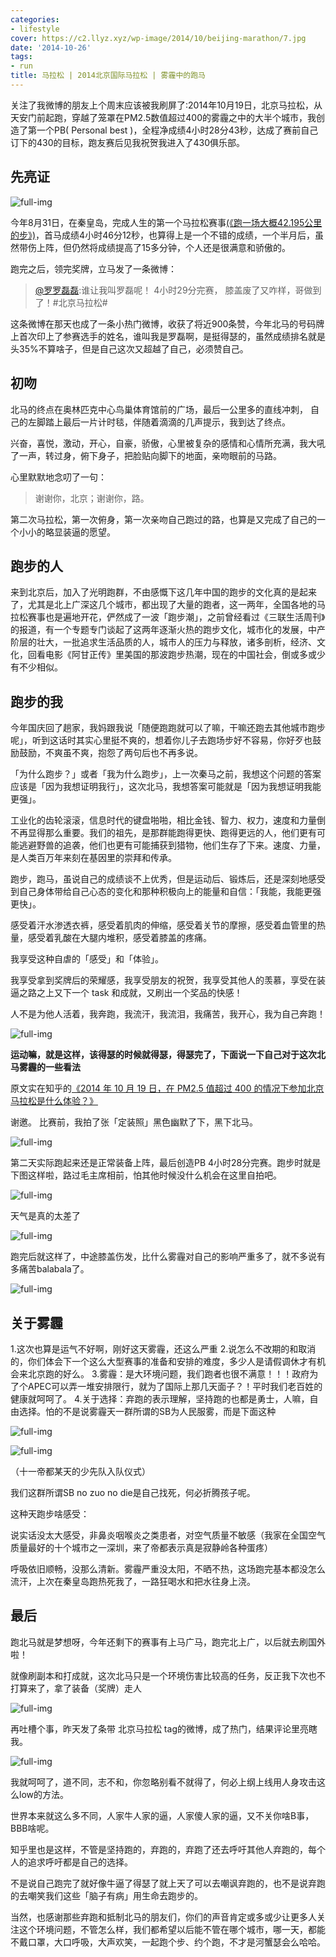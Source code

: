```yaml
---
categories:
- lifestyle
cover: https://c2.llyz.xyz/wp-image/2014/10/beijing-marathon/7.jpg
date: '2014-10-26'
tags:
- run
title: 马拉松 | 2014北京国际马拉松 | 雾霾中的跑马
---
```


关注了我微博的朋友上个周末应该被我刷屏了:2014年10月19日，北京马拉松，从天安门前起跑，穿越了笼罩在PM2.5数值超过400的雾霾之中的大半个城市，我创造了第一个PB( Personal best )，全程净成绩4小时28分43秒，达成了赛前自己订下的430的目标，跑友赛后见我祝贺我进入了430俱乐部。

## 先亮证

![full-img](https://c2.llyz.xyz/wp-image/2014/10/beijing-marathon-2014.jpg)

今年8月31日，在秦皇岛，完成人生的第一个马拉松赛事[(《跑一场大概42.195公里的步》)](https://luolei.org/qinhuangdao-marathon-2014/)，首马成绩4小时46分12秒，也算得上是一个不错的成绩，一个半月后，虽然带伤上阵，但仍然将成绩提高了15多分钟，个人还是很满意和骄傲的。

跑完之后，领完奖牌，立马发了一条微博：

> [@罗罗磊磊](https://weibo.com/1250829960/BsgArproE):谁让我叫罗磊呢！ 4小时29分完赛， 膝盖废了又咋样，哥做到了！#北京马拉松#

这条微博在那天也成了一条小热门微博，收获了将近900条赞，今年北马的号码牌上首次印上了参赛选手的姓名，谁叫我是罗磊啊，是挺得瑟的，虽然成绩排名就是头35%不算啥子，但是自己这次又超越了自己，必须赞自己。

## 初吻

北马的终点在奥林匹克中心鸟巢体育馆前的广场，最后一公里多的直线冲刺， 自己的左脚踏上最后一片计时毯，伴随着滴滴的几声提示，我到达了终点。

兴奋，喜悦，激动，开心，自豪，骄傲，心里被复杂的感情和心情所充满，我大吼了一声，转过身，俯下身子，把脸贴向脚下的地面，亲吻眼前的马路。

心里默默地念叨了一句：

> 谢谢你，北京；谢谢你，路。

第二次马拉松，第一次俯身，第一次亲吻自己跑过的路，也算是又完成了自己的一个小小的略显装逼的愿望。

## 跑步的人

来到北京后，加入了光明跑群，不由感慨下这几年中国的跑步的文化真的是起来了，尤其是北上广深这几个城市，都出现了大量的跑者，这一两年，全国各地的马拉松赛事也是遍地开花，俨然成了一波「跑步潮」，之前曾经看过《三联生活周刊》的报道，有一个专题专门谈起了这两年逐渐火热的跑步文化，城市化的发展，中产阶层的壮大，一批追求生活品质的人，城市人的压力与释放，诸多剖析，经济、文化，回看电影《阿甘正传》里美国的那波跑步热潮，现在的中国社会，倒或多或少有不少相似。

## 跑步的我

今年国庆回了趟家，我妈跟我说「随便跑跑就可以了嘛，干嘛还跑去其他城市跑步呢」，听到这话时其实心里挺不爽的，想着你儿子去跑场步好不容易，你好歹也鼓励鼓励，不爽虽不爽，抱怨了两句后也不再多说。

「为什么跑步？」或者「我为什么跑步」，上一次秦马之前，我想这个问题的答案应该是「因为我想证明我行」，这次北马，我想答案可能就是「因为我想证明我能更强」。

工业化的齿轮滚滚，信息时代的键盘啪啪，相比金钱、智力、权力，速度和力量倒不再显得那么重要。我们的祖先，是那群能跑得更快、跑得更远的人，他们更有可能逃避野兽的追袭，他们也更有可能捕获到猎物，他们生存了下来。速度、力量，是人类百万年来刻在基因里的崇拜和传承。

跑步，跑马，虽说自己的成绩谈不上优秀，但是运动后、锻炼后，还是深刻地感受到自己身体带给自己心态的变化和那种积极向上的能量和自信：「我能，我能更强更快」。

感受着汗水渗透衣裤，感受着肌肉的伸缩，感受着关节的摩擦，感受着血管里的热量，感受着乳酸在大腿内堆积，感受着膝盖的疼痛。

我享受这种自虐的「感受」和「体验」。

我享受拿到奖牌后的荣耀感，我享受朋友的祝贺，我享受其他人的羡慕，享受在装逼之路之上又下一个 task 和成就，又刷出一个奖品的快感！

人不是为他人活着，我奔跑，我流汗，我流泪，我痛苦，我开心，我为自己奔跑！

![full-img](https://c2.llyz.xyz/wp-image/2014/10/beijing-marathon-3.jpg)

**运动嘛，就是这样，该得瑟的时候就得瑟，得瑟完了，下面说一下自己对于这次北马雾霾的一些看法**

原文实在知乎的[《2014 年 10 月 19 日，在 PM2.5 值超过 400 的情况下参加北京马拉松是什么体验？》](https://www.zhihu.com/question/26093366/answer/32146522)

谢邀。 比赛前，我拍了张「定装照」黑色幽默了下，黑下北马。

![full-img](https://c2.llyz.xyz/wp-image/2014/10/beijing-marathon/1.jpg)

第二天实际跑起来还是正常装备上阵，最后创造PB 4小时28分完赛。跑步时就是下图这样啦，路过毛主席相前，怕其他时候没什么机会在这里自拍吧。

![full-img](https://c2.llyz.xyz/wp-image/2014/10/beijing-marathon/2.jpg)

天气是真的太差了

![full-img](https://c2.llyz.xyz/wp-image/2014/10/beijing-marathon/3.jpg)

跑完后就这样了，中途膝盖伤发，比什么雾霾对自己的影响严重多了，就不多说有多痛苦balabala了。

![full-img](https://c2.llyz.xyz/wp-image/2014/10/beijing-marathon/4.jpg)

## 关于雾霾

1.这次也算是运气不好啊，刚好这天雾霾，还这么严重 2.说怎么不改期的和取消的，你们体会下一个这么大型赛事的准备和安排的难度，多少人是请假调休才有机会来北京跑的好么。 3.雾霾：是大环境问题，我们跑者也很不满意！！！政府为了个APEC可以弄一堆安排限行，就为了国际上那几天面子？！平时我们老百姓的健康就呵呵了。 4.关于选择：弃跑的表示理解，坚持跑的也都是勇士，人嘛，自由选择。怕的不是说雾霾天一群所谓的SB为人民服雾，而是下面这种

![full-img](https://c2.llyz.xyz/wp-image/2014/10/beijing-marathon/5.jpg)

![full-img](https://c2.llyz.xyz/wp-image/2014/10/beijing-marathon/6.jpg)

（十一帝都某天的少先队入队仪式）

我们这群所谓SB no zuo no die是自己找死，何必折腾孩子呢。

这种天跑步啥感受：

说实话没太大感受，非鼻炎咽喉炎之类患者，对空气质量不敏感（我家在全国空气质量最好的十个城市之一深圳，来了帝都表示真是寂静岭各种蛋疼）

呼吸依旧顺畅，没那么清新。雾霾严重没太阳，不晒不热，这场跑完基本都没怎么流汗，上次在秦皇岛跑热死我了，一路狂喝水和把水往身上浇。

## 最后

跑北马就是梦想呀，今年还剩下的赛事有上马广马，跑完北上广，以后就去刷国外啦！

就像刷副本和打成就，这次北马只是一个环境伤害比较高的任务，反正我下次也不打算来了，拿了装备（奖牌）走人

![full-img](https://c2.llyz.xyz/wp-image/2014/10/beijing-marathon/7.jpg)

再吐槽个事，昨天发了条带 北京马拉松 tag的微博，成了热门，结果评论里亮瞎我。

![full-img](https://c2.llyz.xyz/wp-image/2014/10/beijing-marathon/8.jpg)

我就呵呵了，道不同，志不和，你忽略别看不就得了，何必上纲上线用人身攻击这么low的方法。

世界本来就这么多不同，人家牛人家的逼，人家傻人家的逼，又不关你啥B事，BBB啥呢。

知乎里也是这样，不管是坚持跑的，弃跑的，弃跑了还去呼吁其他人弃跑的，每个人的追求呼吁都是自己的选择。

不是说自己跑完了就好像牛逼了得瑟了就上天了可以去嘲讽弃跑的，也不是说弃跑的去嘲笑我们这些「脑子有病」用生命去跑步的。

当然，也感谢那些弃跑和抵制北马的朋友们，你们的声音肯定或多或少让更多人关注这个环境问题，不管怎么样，我们都希望以后能不管在哪个城市，哪一天，都能不戴口罩，大口呼吸，大声欢笑，一起跑个步、约个跑，不才是河蟹瑟会么哈哈。
